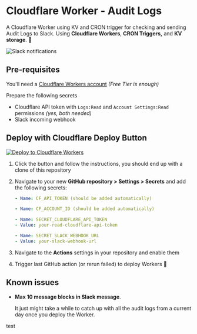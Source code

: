 # Cloudflare Worker - Audit Logs

A Cloudflare Worker using KV and CRON trigger for checking and sending Audit Logs to Slack. Using **Cloudflare Workers**, **CRON Triggers,** and **KV storage**. 🚀

![Slack notifications](./assets/slack_screenshot.png)

## Pre-requisites

You'll need a [Cloudflare Workers account](https://dash.cloudflare.com/sign-up/workers) _(Free Tier is enough)_

Prepare the following secrets

- Cloudflare API token with `Logs:Read` and `Account Settings:Read` permissions _(yes, both needed)_
- Slack incoming webhook

## Deploy with Cloudflare Deploy Button

[![Deploy to Cloudflare Workers](https://camo.githubusercontent.com/1f3d0b4d44a2c3f12c78bd02bae907169430e04d728006db9f97a4befa64c886/68747470733a2f2f6465706c6f792e776f726b6572732e636c6f7564666c6172652e636f6d2f627574746f6e3f706169643d74727565)](https://deploy.workers.cloudflare.com/?url=https://github.com/eidam/cf-workers-audit-logs)

1. Click the button and follow the instructions, you should end up with a clone of this repository
2. Navigate to your new **GitHub repository &gt; Settings &gt; Secrets** and add the following secrets:

   ```yaml
   - Name: CF_API_TOKEN (should be added automatically)

   - Name: CF_ACCOUNT_ID (should be added automatically)

   - Name: SECRET_CLOUDFLARE_API_TOKEN
   - Value: your-read-cloudflare-api-token

   - Name: SECRET_SLACK_WEBHOOK_URL
   - Value: your-slack-webhook-url
   ```

3. Navigate to the **Actions** settings in your repository and enable them
4. Trigger last GitHub action (or rerun failed) to deploy Workers 🎉

## Known issues

- **Max 10 message blocks in Slack message**.

  It just might take a while to catch up with all the audit logs from a current day once you deploy the Worker.


test
